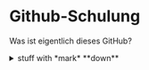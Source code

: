 # Github-Schulung

Was ist eigentlich dieses GitHub?


<details>
  <summary>stuff with *mark* **down**</summary>
  <p>

    ## _formatted_ **heading** with [a](link)

    ---
    {{standard 3-backtick code block omitted from here due to escaping issues}}
    ---

    Collapsible until here.
  </p>
</details>
